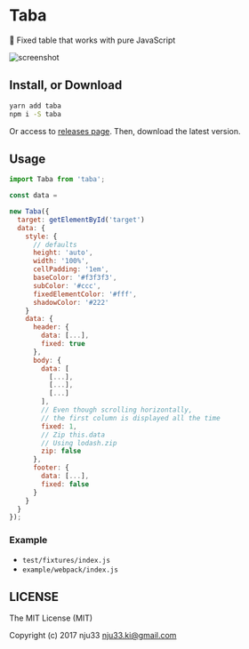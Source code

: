 # Taba

<!-- [![XO code style](https://img.shields.io/badge/code_style-XO-5ed9c7.svg)](https://github.com/sindresorhus/xo)

[![Build Status](https://travis-ci.org/nju33/taba.svg?branch=master)](https://travis-ci.org/nju33/taba) -->

🔧 Fixed table that works with pure JavaScript


![screenshot](https://github.com/nju33/taba/raw/master/images/screenshot.gif?raw=true)

## Install, or Download

```sh
yarn add taba
npm i -S taba
```

Or access to [releases page](https://github.com/nju33/taba/releases).
Then, download the latest version.

## Usage

```js
import Taba from 'taba';

const data =

new Taba({
  target: getElementById('target')
  data: {
    style: {
      // defaults
      height: 'auto',
      width: '100%',
      cellPadding: '1em',
      baseColor: '#f3f3f3',
      subColor: '#ccc',
      fixedElementColor: '#fff',
      shadowColor: '#222'
    }
    data: {
      header: {
        data: [...],
        fixed: true
      },
      body: {
        data: [
          [...],
          [...],
          [...]
        ],
        // Even though scrolling horizontally,
        // the first column is displayed all the time
        fixed: 1,
        // Zip this.data
        // Using lodash.zip
        zip: false
      },
      footer: {
        data: [...],
        fixed: false
      }
    }
  }
});
```

### Example

- `test/fixtures/index.js`
- `example/webpack/index.js`

## LICENSE

The MIT License (MIT)

Copyright (c) 2017 nju33 <nju33.ki@gmail.com>
